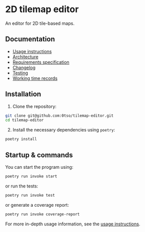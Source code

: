 # 2D tilemap editor

An editor for 2D tile-based maps.

## Documentation

* [Usage instructions](./documentation/usage_instructions.md)
* [Architecture](./documentation/architecture.md)
* [Requirements specification](./documentation/requirements_specification.md)
* [Changelog](./documentation/changelog.md)
* [Testing](./documentation/testing.md)
* [Working time records](./documentation/working_time_records.md)

## Installation

1. Clone the repository:
```bash
git clone git@github.com:0tso/tilemap-editor.git
cd tilemap-editor
```
2. Install the necessary dependencies using `poetry`:
```bash
poetry install
```

## Startup & commands

You can start the program using:
```bash
poetry run invoke start
```

or run the tests:
```bash
poetry run invoke test
```

or generate a coverage report:
```bash
poetry run invoke coverage-report
```

For more in-depth usage information, see the [usage instructions](./documentation/usage_instructions.md).